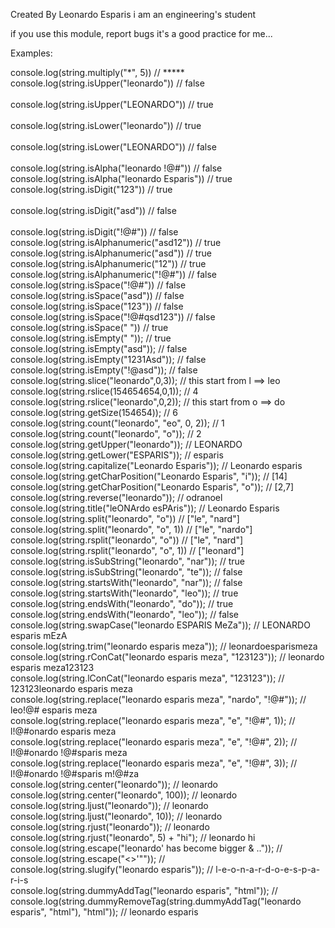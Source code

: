 Created By Leonardo Esparis
i am an engineering's student

if you use this module, report bugs
it's a good practice for me...

Examples:

console.log(string.multiply("*", 5)) // ***** 
<br>
console.log(string.isUpper("leonardo")) // false  
<br>
console.log(string.isUpper("LEONARDO")) // true  
<br>
console.log(string.isLower("leonardo")) // true  
<br>
console.log(string.isLower("LEONARDO")) // false  
<br>
console.log(string.isAlpha("leonardo !@#")) // false 
<br>
console.log(string.isAlpha("leonardo Esparis")) // true 
<br>
console.log(string.isDigit("123")) // true  
<br>
console.log(string.isDigit("asd")) // false  
<br>
console.log(string.isDigit("!@#")) // false 
<br>
console.log(string.isAlphanumeric("asd12")) // true 
<br> 
console.log(string.isAlphanumeric("asd")) // true 
<br>
console.log(string.isAlphanumeric("12")) // true 
<br>
console.log(string.isAlphanumeric("!@#")) // false 
<br>
console.log(string.isSpace("!@#")) // false
<br>
console.log(string.isSpace("asd")) // false 
<br>
console.log(string.isSpace("123")) // false
<br>
console.log(string.isSpace("!@#qsd123")) // false 
<br>
console.log(string.isSpace(" ")) // true
<br>
console.log(string.isEmpty("  ")); // true
<br>
console.log(string.isEmpty("asd")); // false
<br> 
console.log(string.isEmpty("1231Asd")); // false 
<br>
console.log(string.isEmpty("!@asd")); // false
<br>
console.log(string.slice("leonardo",0,3)); // this start from l ==> leo 
<br>
console.log(string.rslice(154654654,0,1)); // 4
<br>
console.log(string.rslice("leonardo",0,2)); // this start from o ==> do
<br>
console.log(string.getSize(154654)); // 6
<br>
console.log(string.count("leonardo", "eo", 0, 2)); // 1
<br>
console.log(string.count("leonardo", "o")); // 2
<br>
console.log(string.getUpper("leonardo")); // LEONARDO
<br>
console.log(string.getLower("ESPARIS")); // esparis
<br>
console.log(string.capitalize("Leonardo Esparis")); // Leonardo esparis 
<br>
console.log(string.getCharPosition("Leonardo Esparis", "i")); // [14]
<br>
console.log(string.getCharPosition("Leonardo Esparis", "o")); // [2,7]
<br>
console.log(string.reverse("leonardo")); // odranoel
<br>
console.log(string.title("leONArdo esPAris")); // Leonardo Esparis
<br>
console.log(string.split("leonardo", "o")) // ["le", "nard"]
<br>
console.log(string.split("leonardo", "o", 1)) // ["le", "nardo"]
<br>
console.log(string.rsplit("leonardo", "o")) // ["le", "nard"]
<br>
console.log(string.rsplit("leonardo", "o", 1)) // ["leonard"]
<br>
console.log(string.isSubString("leonardo", "nar")); // true 
<br>
console.log(string.isSubString("leonardo", "te")); // false 
<br>
console.log(string.startsWith("leonardo", "nar")); // false 
<br>
console.log(string.startsWith("leonardo", "leo")); // true 
<br>
console.log(string.endsWith("leonardo", "do")); // true 
<br>
console.log(string.endsWith("leonardo", "leo")); // false 
<br>
console.log(string.swapCase("leonardo ESPARIS MeZa")); // LEONARDO esparis mEzA 
<br>
console.log(string.trim("leonardo esparis meza")); // leonardoesparismeza
<br>
console.log(string.rConCat("leonardo esparis meza", "123123")); // leonardo esparis meza123123
<br>
console.log(string.lConCat("leonardo esparis meza", "123123")); // 123123leonardo esparis meza 
<br>
console.log(string.replace("leonardo esparis meza", "nardo", "!@#")); // leo!@# esparis meza 
<br>
console.log(string.replace("leonardo esparis meza", "e", "!@#", 1)); // l!@#onardo esparis meza 
<br>
console.log(string.replace("leonardo esparis meza", "e", "!@#", 2)); // l!@#onardo !@#sparis meza 
<br>
console.log(string.replace("leonardo esparis meza", "e", "!@#", 3)); // l!@#onardo !@#sparis m!@#za
<br>
console.log(string.center("leonardo")); // leonardo 
<br>
console.log(string.center("leonardo", 100)); //                         leonardo 
<br>
console.log(string.ljust("leonardo")); // leonardo 
<br>
console.log(string.ljust("leonardo", 10)); //                    leonardo 
<br>
console.log(string.rjust("leonardo")); // leonardo 
<br>
console.log(string.rjust("leonardo", 5) + "hi"); // leonardo   hi
<br>
console.log(string.escape("leonardo\' has become bigger & ..")); // <!-- leonardo&#39 has become bigger &gt ...-->
<br>
console.log(string.escape("<>\'\"")); //  <!-- &lt;&amp;&#39;&quot; -->
<br>
console.log(string.slugify("leonardo esparis")); // l-e-o-n-a-r-d-o-e-s-p-a-r-i-s
<br>
console.log(string.dummyAddTag("leonardo esparis", "html")); // <!--<html>leonardo esparis</html> -->
<br>
console.log(string.dummyRemoveTag(string.dummyAddTag("leonardo esparis", "html"), "html")); // leonardo esparis
